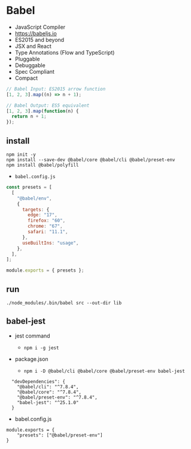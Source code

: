 # Babel
* JavaScript Compiler
* https://babeljs.io
* ES2015 and beyond
* JSX and React
* Type Annotations (Flow and TypeScript)
* Pluggable
* Debuggable
* Spec Compliant
* Compact

```js
// Babel Input: ES2015 arrow function
[1, 2, 3].map((n) => n + 1);

// Babel Output: ES5 equivalent
[1, 2, 3].map(function(n) {
  return n + 1;
});
```

## install

```
npm init -y
npm install --save-dev @babel/core @babel/cli @babel/preset-env
npm install @babel/polyfill
```

* `babel.config.js`

```js
const presets = [
  [
    "@babel/env",
    {
      targets: {
        edge: "17",
        firefox: "60",
        chrome: "67",
        safari: "11.1",
      },
      useBuiltIns: "usage",
    },
  ],
];

module.exports = { presets };
```

## run

```
./node_modules/.bin/babel src --out-dir lib
```

## babel-jest

* jest command
  * `npm i -g jest`

* package.json
  * `npm i -D @babel/cli @babel/core @babel/preset-env babel-jest`

```
  "devDependencies": {
    "@babel/cli": "^7.8.4",
    "@babel/core": "^7.8.4",
    "@babel/preset-env": "^7.8.4",
    "babel-jest": "^25.1.0"
  }
```

* babel.config.js

```
module.exports = {
    "presets": ["@babel/preset-env"]
}
```

